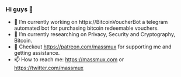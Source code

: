 ### Hi guys 👋


- 🔭 I’m currently working on https://BitcoinVoucherBot a telegram automated bot for purchasing bitcoin redeemable vouchers.
- 🌱 I’m currently researching on Privacy, Security and Cryptography, Bitcoin.
- 👯 Checkout https://patreon.com/massmux for supporting me and getting assistance.
- 📫 How to reach me: https://massmux.com or https://twitter.com/massmux

